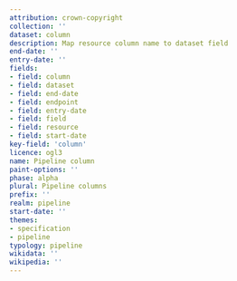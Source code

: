 ```yaml
---
attribution: crown-copyright
collection: ''
dataset: column
description: Map resource column name to dataset field
end-date: ''
entry-date: ''
fields:
- field: column
- field: dataset
- field: end-date
- field: endpoint
- field: entry-date
- field: field
- field: resource
- field: start-date
key-field: 'column'
licence: ogl3
name: Pipeline column
paint-options: ''
phase: alpha
plural: Pipeline columns
prefix: ''
realm: pipeline
start-date: ''
themes:
- specification
- pipeline
typology: pipeline
wikidata: ''
wikipedia: ''
---
```

